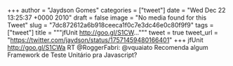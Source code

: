 
+++
author = "Jaydson Gomes"
categories = ["tweet"]
date = "Wed Dec 22 13:25:37 +0000 2010"
draft = false
image = "No media found for this Tweet"
slug = "7dc872612a6b918ceeca1f0c7e3dc46e0c80f9f9"
tags = ["tweet"]
title = """jfUnit http://goo.gl/S1CW..."""
tweet = true
tweet_url = "https://twitter.com/jaydson/status/17571459480166401"
+++
jfUnit http://goo.gl/S1CWa RT @RoggerFabri: @vquaiato Recomenda algum Framework de Teste Unitário pra Javascript?
